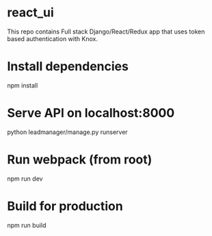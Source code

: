 # react_ui
This repo contains Full stack Django/React/Redux app that uses token based authentication with Knox.

# Install dependencies
npm install

# Serve API on localhost:8000
python leadmanager/manage.py runserver

# Run webpack (from root)
npm run dev

# Build for production
npm run build
